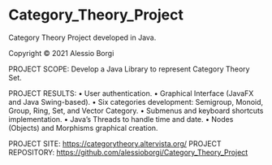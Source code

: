 # Category_Theory_Project
Category Theory Project developed in Java. 

Copyright © 2021 Alessio Borgi

PROJECT SCOPE: Develop a Java Library to represent Category Theory Set.
 
PROJECT RESULTS:
• User authentication.
• Graphical Interface (JavaFX and Java Swing-based).
• Six categories development: Semigroup, Monoid, Group, Ring, Set, and Vector Category. 
• Submenus and keyboard shortcuts implementation. 
• Java’s Threads to handle time and date.
• Nodes (Objects) and Morphisms graphical creation.

PROJECT SITE: https://categorytheory.altervista.org/
PROJECT REPOSITORY: https://github.com/alessioborgi/Category_Theory_Project


